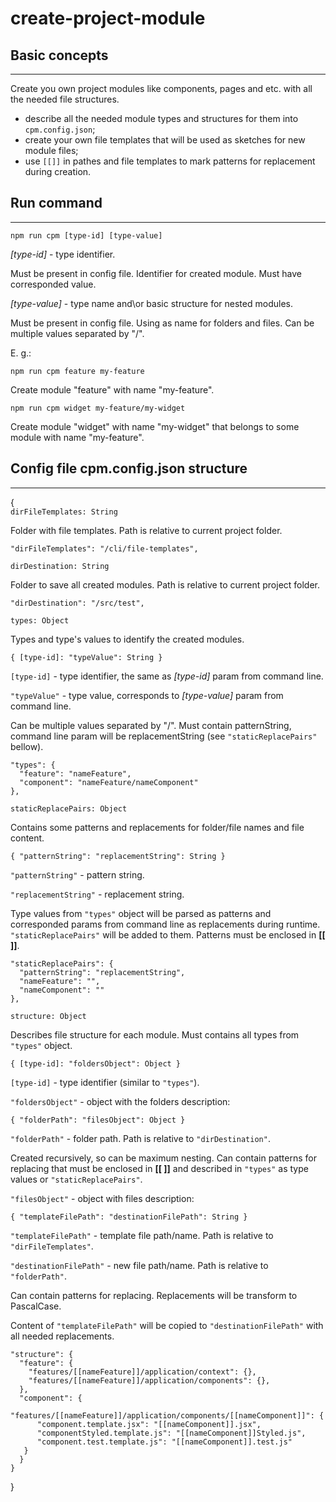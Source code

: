 # create-project-module

## Basic concepts
---
Create you own project modules like components, pages and etc. with all the needed file structures.

- describe all the needed module types and structures for them into `cpm.config.json`;
- create your own file templates that will be used as sketches for new module files;
- use `[[]]` in pathes and file templates to mark patterns for replacement during creation.

## Run command
---
`npm run cpm [type-id] [type-value]`

*[type-id]* - type identifier. 

Must be present in config file. Identifier for created module. Must have corresponded value.

*[type-value]* - type name and\or basic structure for nested modules. 

Must be present in config file. Using as name for folders and files. Can be multiple values separated by "/".

E. g.:

    npm run cpm feature my-feature

Create module "feature" with name "my-feature".

    npm run cpm widget my-feature/my-widget

Create module "widget" with name "my-widget" that belongs to some module with name "my-feature".  

## Config file cpm.config.json structure
---
{  
`dirFileTemplates: String`

Folder with file templates. Path is relative to current project folder.

    "dirFileTemplates": "/cli/file-templates",

`dirDestination: String`

Folder to save all created modules. Path is relative to current project folder.

    "dirDestination": "/src/test",

`types: Object`

Types and type's values to identify the created modules.

`{ [type-id]: "typeValue": String }`

`[type-id]` - type identifier, the same as *[type-id]* param from command line.

`"typeValue"` - type value, corresponds to *[type-value]* param from command line.

Can be multiple values separated by "/". Must contain patternString, command line param will be replacementString (see `"staticReplacePairs"` bellow).

    "types": {
      "feature": "nameFeature",
      "component": "nameFeature/nameComponent"
    },

`staticReplacePairs: Object`

Contains some patterns and replacements for folder/file names and file content.

`{ "patternString": "replacementString": String }`

`"patternString"` - pattern string.

`"replacementString"` - replacement string.

Type values from `"types"` object will be parsed as patterns and corresponded params from command line as replacements during runtime. `"staticReplacePairs"` will be added to them. Patterns must be enclosed in **[[ ]]**.

    "staticReplacePairs": {
      "patternString": "replacementString",
      "nameFeature": "",
      "nameComponent": ""
    },

`structure: Object`

Describes file structure for each module. Must contains all types from `"types"` object.
 
`{ [type-id]: "foldersObject": Object }`
 
`[type-id]` - type identifier (similar to `"types"`).
 
`"foldersObject"` - object with the folders description:

`{ "folderPath": "filesObject": Object }`

`"folderPath"` - folder path. Path is relative to `"dirDestination"`.

Created recursively, so can be maximum nesting. Can contain patterns for replacing that must be enclosed in **[[ ]]** and described in `"types"` as type values or `"staticReplacePairs"`.

`"filesObject"` - object with files description:

`{ "templateFilePath": "destinationFilePath": String }`

`"templateFilePath"` - template file path/name. Path is relative to `"dirFileTemplates"`.

`"destinationFilePath"` - new file path/name. Path is relative to `"folderPath"`.

Can contain patterns for replacing. Replacements will be transform to PascalCase.

Content of `"templateFilePath"` will be copied to `"destinationFilePath"` with all needed replacements.

    "structure": {
      "feature": {
        "features/[[nameFeature]]/application/context": {},
        "features/[[nameFeature]]/application/components": {},
      },
      "component": {
        "features/[[nameFeature]]/application/components/[[nameComponent]]": {
          "component.template.jsx": "[[nameComponent]].jsx",
          "componentStyled.template.js": "[[nameComponent]]Styled.js",
          "component.test.template.js": "[[nameComponent]].test.js"
       }
      }
    }
}
